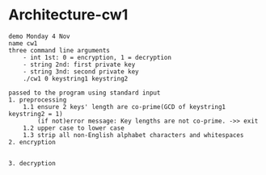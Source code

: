 # Architecture-cw1

<pre><code>demo Monday 4 Nov
name cw1
three command line arguments
	- int 1st: 0 = encryption, 1 = decryption 
	- string 2nd: first private key
	- string 3nd: second private key
	./cw1 0 keystring1 keystring2
	
passed to the program using standard input
1. preprocessing
	1.1 ensure 2 keys' length are co-prime(GCD of keystring1 keystring2 = 1)
		(if not)error message: Key lengths are not co-prime. ->> exit
	1.2 upper case to lower case
	1.3 strip all non-English alphabet characters and whitespaces
2. encryption


3. decryption
</code></pre>
